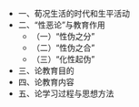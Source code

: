 - 一、荀况生活的时代和生平活动
- 二、“性恶论”与教育作用
	- （一）“性伪之分”
	- （二）“性伪之合”
	- （三）“化性起伪”
- 三、论教育目的
- 四、论教育内容
- 五、论学习过程与思想方法